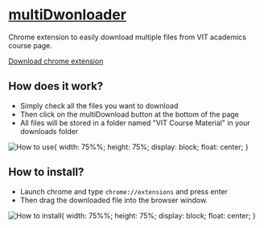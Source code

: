 # [multiDwonloader](http://namitjuneja.com/multiDownloader "visit the website")
Chrome extension to easily download multiple files from VIT academics course page.

[Download chrome extension](http://namitjuneja.com/multiDownloader/multiDownloader.crx "multiDownloader.crx")

## How does it work?
* Simply check all the files you want to download
* Then click on the multiDownload button at the bottom of the page
* All files will be stored in a folder named "VIT Course Material" in your downloads folder

![How to use](http://namitjuneja.com/multiDownloader/images/usage.gif){ 
  width:  75%%; 
  height: 75%;
  display: block;
  float: center;
}


## How to install?
* Launch chrome and type `chrome://extensions` and press enter
* Then drag the downloaded file into the browser window.

![How to install](http://namitjuneja.com/multiDownloader/images/install.gif){ 
  width:  75%%; 
  height: 75%;
  display: block;
  float: center;
}
